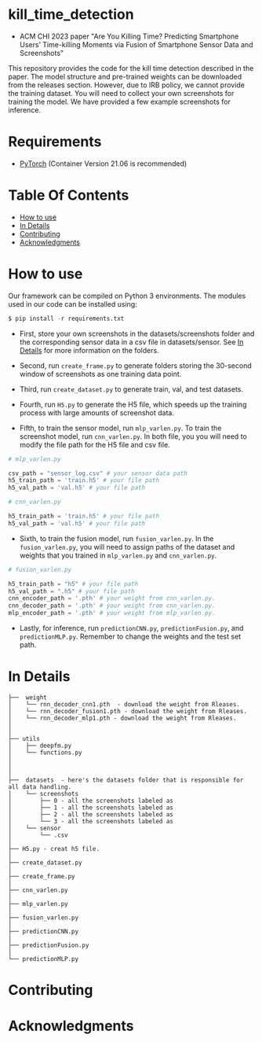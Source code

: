 # kill_time_detection

* ACM CHI 2023 paper "Are You Killing Time? Predicting Smartphone Users’ Time-killing Moments via Fusion of Smartphone Sensor Data and Screenshots"

This repository provides the code for the kill time detection described in the paper. The model structure and pre-trained weights can be downloaded from the releases section. However, due to IRB policy, we cannot provide the training dataset. You will need to collect your own screenshots for training the model. We have provided a few example screenshots for inference.

# Requirements

- [PyTorch](https://pytorch.org/) (Container Version 21.06 is recommended) 


# Table Of Contents
-  [How to use](#how-to-use)
-  [In Details](#in-details)
-  [Contributing](#contributing)
-  [Acknowledgments](#acknowledgments)

# How to use   




Our framework can be compiled on Python 3 environments. The modules used in our code can be installed using:

```python
$ pip install -r requirements.txt

```

- First, store your own screenshots in the datasets/screenshots folder and the corresponding sensor data in a csv file in datasets/sensor. See [In Details](#in-details) for more information on the folders.

- Second, run `create_frame.py` to generate folders storing the 30-second window of screenshots as one training data point.

- Third, run `create_dataset.py` to generate train, val, and test datasets.

- Fourth, run `H5.py` to generate the H5 file, which speeds up the training process with large amounts of screenshot data.

- Fifth, to train the sensor model, run `mlp_varlen.py`. To train the screenshot model, run `cnn_varlen.py`. In both file, you you will need to modify the file path for the H5 file and csv file.


```python
# mlp_varlen.py

csv_path = "sensor_log.csv" # your sensor data path 
h5_train_path = 'train.h5' # your file path 
h5_val_path = 'val.h5' # your file path 

```

```python
# cnn_varlen.py

h5_train_path = 'train.h5' # your file path 
h5_val_path = 'val.h5' # your file path 

```
- Sixth, to train the fusion model, run `fusion_varlen.py`. In the `fusion_varlen.py`, you will need to assign paths of the dataset and weights that you trained in `mlp_varlen.py` and `cnn_varlen.py`.


```python
# fusion_varlen.py

h5_train_path = "h5" # your file path 
h5_val_path = ".h5" # your file path 
cnn_encoder_path = '.pth' # your weight from cnn_varlen.py.
cnn_decoder_path = '.pth' # your weight from cnn_varlen.py.
mlp_encoder_path = '.pth' # your weight from mlp_varlen.py.

```

- Lastly, for inference, run `predictionCNN.py`, `predictionFusion.py`, and `predictionMLP.py`. Remember to change the weights and the test set path.



# In Details
```
├──  weight
│    └── rnn_decoder_cnn1.pth  - download the weight from Rleases.
│    └── rnn_decoder_fusion1.pth - download the weight from Rleases.
│    └── rnn_decoder_mlp1.pth - download the weight from Rleases.
│    
│    
├── utils
│    ├── deepfm.py
│    └── functions.py
│    
│    
│ 
├──  datasets  - here's the datasets folder that is responsible for all data handling.
│    └── screenshots
│        ├── 0 - all the screenshots labeled as 
│        ├── 1 - all the screenshots labeled as 
│        ├── 2 - all the screenshots labeled as 
│        └── 3 - all the screenshots labeled as 
│    └── sensor  
│        └── .csv
│
├── H5.py - creat h5 file.
│
├── create_dataset.py
│
├── create_frame.py
│
├── cnn_varlen.py
│   
├── mlp_varlen.py
│
├── fusion_varlen.py          
│  
├── predictionCNN.py
│ 
├── predictionFusion.py
│ 
└── predictionMLP.py				

```



# Contributing



# Acknowledgments


